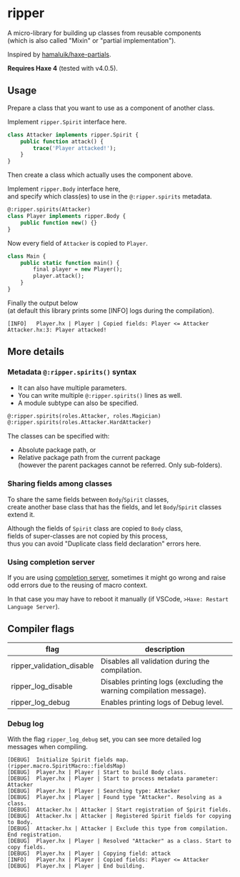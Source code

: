# ripper

A micro-library for building up classes from reusable components  
(which is also called "Mixin" or "partial implementation").

Inspired by [hamaluik/haxe-partials](https://github.com/hamaluik/haxe-partials).

**Requires Haxe 4** (tested with v4.0.5).


## Usage

Prepare a class that you want to use as a component of another class.

Implement `ripper.Spirit` interface here.

```haxe
class Attacker implements ripper.Spirit {
	public function attack() {
		trace('Player attacked!');
	}
}
```

Then create a class which actually uses the component above.

Implement `ripper.Body` interface here,  
and specify which class(es) to use in the `@:ripper.spirits` metadata.

```haxe
@:ripper.spirits(Attacker)
class Player implements ripper.Body {
	public function new() {}
}
```

Now every field of `Attacker` is copied to `Player`.

```haxe
class Main {
	public static function main() {
		final player = new Player();
		player.attack();
	}
}
```

Finally the output below  
(at default this library prints some [INFO] logs during the compilation).

```
[INFO]   Player.hx | Player | Copied fields: Player <= Attacker
Attacker.hx:3: Player attacked!
```

## More details

### Metadata `@:ripper.spirits()` syntax

- It can also have multiple parameters.
- You can write multiple `@:ripper.spirits()` lines as well.
- A module subtype can also be specified.

```haxe
@:ripper.spirits(roles.Attacker, roles.Magician)
@:ripper.spirits(roles.Attacker.HardAttacker)
```

The classes can be specified with:
- Absolute package path, or
- Relative package path from the current package  
(however the parent packages cannot be referred. Only sub-folders).

### Sharing fields among classes

To share the same fields between `Body`/`Spirit` classes,  
create another base class that has the fields, and let `Body`/`Spirit` classes extend it.

Although the fields of `Spirit` class are copied to `Body` class,  
fields of super-classes are not copied by this process,  
thus you can avoid "Duplicate class field declaration" errors here.

### Using completion server

If you are using [completion server](https://haxe.org/manual/cr-completion-server.html),
sometimes it might go wrong and raise odd errors due to the reusing of macro context.

In that case you may have to reboot it manually (if VSCode, `>Haxe: Restart Language Server`).


## Compiler flags

|flag|description|
|---|---|
|ripper_validation_disable|Disables all validation during the compilation.|
|ripper_log_disable|Disables printing logs (excluding the warning compilation message).|
|ripper_log_debug|Enables printing logs of Debug level.|

### Debug log

With the flag `ripper_log_debug` set, you can see more detailed log messages when compiling.

```
[DEBUG]  Initialize Spirit fields map. (ripper.macro.SpiritMacro::fieldsMap)
[DEBUG]  Player.hx | Player | Start to build Body class.
[DEBUG]  Player.hx | Player | Start to process metadata parameter: Attacker
[DEBUG]  Player.hx | Player | Searching type: Attacker
[DEBUG]  Player.hx | Player | Found type "Attacker". Resolving as a class.
[DEBUG]  Attacker.hx | Attacker | Start registration of Spirit fields.
[DEBUG]  Attacker.hx | Attacker | Registered Spirit fields for copying to Body.
[DEBUG]  Attacker.hx | Attacker | Exclude this type from compilation. End registration.
[DEBUG]  Player.hx | Player | Resolved "Attacker" as a class. Start to copy fields.
[DEBUG]  Player.hx | Player | Copying field: attack
[INFO]   Player.hx | Player | Copied fields: Player <= Attacker
[DEBUG]  Player.hx | Player | End building.
```
